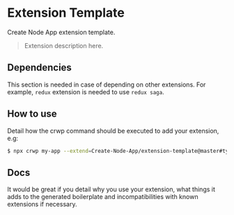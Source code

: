 # Extension Template

Create Node App extension template.

> Extension description here.

## Dependencies

This section is needed in case of depending on other extensions. For example, `redux` extension is needed to use `redux saga`.

## How to use

Detail how the crwp command should be executed to add your extension, e.g:

```sh
$ npx crwp my-app --extend=Create-Node-App/extension-template@master#type=src
```

## Docs

It would be great if you detail why you use your extension, what things it adds to the generated boilerplate and incompatibilities with known extensions if necessary.
